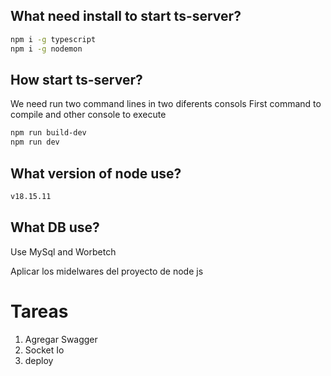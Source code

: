 ## What need install to start ts-server?

```bash
npm i -g typescript
npm i -g nodemon
```

## How start ts-server?

We need run two command lines in two diferents consols
First command to compile and other console to execute

```bash
npm run build-dev
npm run dev
```

## What version of node use?

```bash
v18.15.11
```

## What DB use?

Use MySql and Worbetch

Aplicar los midelwares del proyecto de node js

# Tareas

1. Agregar Swagger
2. Socket Io
3. deploy
